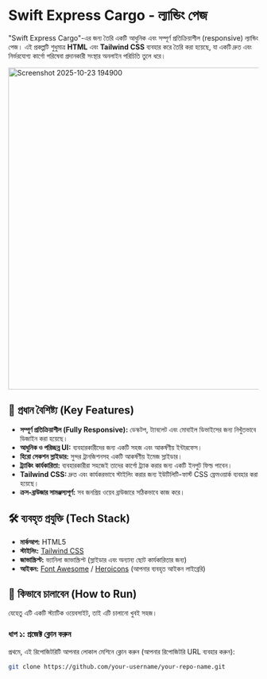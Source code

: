 # Swift Express Cargo - ল্যান্ডিং পেজ

"Swift Express Cargo"-এর জন্য তৈরি একটি আধুনিক এবং সম্পূর্ণ প্রতিক্রিয়াশীল (responsive) ল্যান্ডিং পেজ। এই প্রকল্পটি শুধুমাত্র **HTML** এবং **Tailwind CSS** ব্যবহার করে তৈরি করা হয়েছে, যা একটি দ্রুত এবং নির্ভরযোগ্য কার্গো পরিষেবা প্রদানকারী সংস্থার অনলাইন পরিচিতি তুলে ধরে।

<img width="1353" height="648" alt="Screenshot 2025-10-23 194900" src="https://github.com/user-attachments/assets/acef3e90-4fb7-4515-a1c3-04197d9c48c1" />


## 🌟 প্রধান বৈশিষ্ট্য (Key Features)

- **সম্পূর্ণ প্রতিক্রিয়াশীল (Fully Responsive):** ডেস্কটপ, ট্যাবলেট এবং মোবাইল ডিভাইসের জন্য নিখুঁতভাবে ডিজাইন করা হয়েছে।
- **আধুনিক ও পরিচ্ছন্ন UI:** ব্যবহারকারীদের জন্য একটি সহজ এবং আকর্ষণীয় ইন্টারফেস।
- **হিরো সেকশন স্লাইডার:** সুন্দর ট্রানজিশনসহ একটি আকর্ষণীয় ইমেজ স্লাইডার।
- **ট্র্যাকিং কার্যকারিতা:** ব্যবহারকারীরা সহজেই তাদের কার্গো ট্র্যাক করার জন্য একটি ইনপুট ফিল্ড পাবেন।
- **Tailwind CSS:** দ্রুত এবং কার্যকরভাবে স্টাইলিং করার জন্য ইউটিলিটি-ফার্স্ট CSS ফ্রেমওয়ার্ক ব্যবহার করা হয়েছে।
- **ক্রস-ব্রাউজার সামঞ্জস্যপূর্ণ:** সব জনপ্রিয় ওয়েব ব্রাউজারে সঠিকভাবে কাজ করে।

## 🛠️ ব্যবহৃত প্রযুক্তি (Tech Stack)

- **মার্কআপ:** HTML5
- **স্টাইলিং:** [Tailwind CSS](https://tailwindcss.com/ )
- **জাভাস্ক্রিপ্ট:** ভ্যানিলা জাভাস্ক্রিপ্ট (স্লাইডার এবং অন্যান্য ছোট কার্যকারিতার জন্য)
- **আইকন:** [Font Awesome](https://fontawesome.com/ ) / [Heroicons](https://heroicons.com/ ) (আপনার ব্যবহৃত আইকন লাইব্রেরি)

## 🚀 কিভাবে চালাবেন (How to Run)

যেহেতু এটি একটি স্ট্যাটিক ওয়েবসাইট, তাই এটি চালানো খুবই সহজ।

### ধাপ ১: প্রজেক্ট ক্লোন করুন

প্রথমে, এই রিপোজিটরিটি আপনার লোকাল মেশিনে ক্লোন করুন (আপনার রিপোজিটরি URL ব্যবহার করুন):
```bash
git clone https://github.com/your-username/your-repo-name.git
